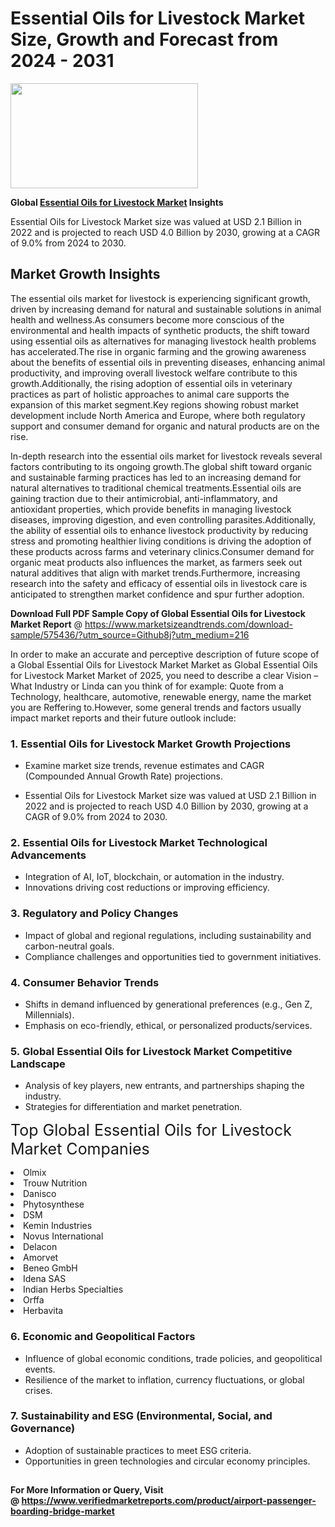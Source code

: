 <H1>Essential Oils for Livestock Market Size, Growth and Forecast from 2024 - 2031</H1><img class="aligncenter size-medium wp-image-584254" src="https://thirdeyenews.in/wp-content/uploads/2024/09/Global-Market-Research-300x168.jpeg" alt="" width="300" height="168" /><p><strong>Global&nbsp;<a href="https://www.marketsizeandtrends.com/download-sample/575436/?utm_source=Github8j?utm_medium=216">Essential Oils for Livestock Market</a> Insights</strong></p><p>Essential Oils for Livestock Market size was valued at USD 2.1 Billion in 2022 and is projected to reach USD 4.0 Billion by 2030, growing at a CAGR of 9.0% from 2024 to 2030.</p><p><h2>Market Growth Insights</h2> <p>The essential oils market for livestock is experiencing significant growth, driven by increasing demand for natural and sustainable solutions in animal health and wellness.As consumers become more conscious of the environmental and health impacts of synthetic products, the shift toward using essential oils as alternatives for managing livestock health problems has accelerated.The rise in organic farming and the growing awareness about the benefits of essential oils in preventing diseases, enhancing animal productivity, and improving overall livestock welfare contribute to this growth.Additionally, the rising adoption of essential oils in veterinary practices as part of holistic approaches to animal care supports the expansion of this market segment.Key regions showing robust market development include North America and Europe, where both regulatory support and consumer demand for organic and natural products are on the rise.</p> <p>In-depth research into the essential oils market for livestock reveals several factors contributing to its ongoing growth.The global shift toward organic and sustainable farming practices has led to an increasing demand for natural alternatives to traditional chemical treatments.Essential oils are gaining traction due to their antimicrobial, anti-inflammatory, and antioxidant properties, which provide benefits in managing livestock diseases, improving digestion, and even controlling parasites.Additionally, the ability of essential oils to enhance livestock productivity by reducing stress and promoting healthier living conditions is driving the adoption of these products across farms and veterinary clinics.Consumer demand for organic meat products also influences the market, as farmers seek out natural additives that align with market trends.Furthermore, increasing research into the safety and efficacy of essential oils in livestock care is anticipated to strengthen market confidence and spur further adoption.</p> <p><span class=""><strong>Download Full PDF Sample Copy of Global Essential Oils for Livestock Market Report</strong> @ <a href="https://www.marketsizeandtrends.com/download-sample/575436/?utm_source=Github8j?utm_medium=216" target="_blank">https://www.marketsizeandtrends.com/download-sample/575436/?utm_source=Github8j?utm_medium=216</a></span></p><p>In order to make an accurate and perceptive description of future scope of a Global&nbsp;Essential Oils for Livestock Market Market as Global&nbsp;Essential Oils for Livestock Market Market of 2025, you need to describe a clear Vision &ndash; What Industry or Linda can you think of for example: Quote from a Technology, healthcare, automotive, renewable energy, name the market you are Reffering to.However, some general trends and factors usually impact market reports and their future outlook include:</p><h3>1.&nbsp;<strong>Essential Oils for Livestock Market Growth Projections</strong></h3><ul><li>Examine market size trends, revenue estimates and CAGR (Compounded Annual Growth Rate) projections.</li><li><p>Essential Oils for Livestock Market size was valued at USD 2.1 Billion in 2022 and is projected to reach USD 4.0 Billion by 2030, growing at a CAGR of 9.0% from 2024 to 2030.</p></li></ul><h3>2.&nbsp;<strong>Essential Oils for Livestock Market Technological Advancements</strong></h3><ul><li>Integration of AI, IoT, blockchain, or automation in the industry.</li><li>Innovations driving cost reductions or improving efficiency.</li></ul><h3>3.&nbsp;<strong>Regulatory and Policy Changes</strong></h3><ul><li>Impact of global and regional regulations, including sustainability and carbon-neutral goals.</li><li>Compliance challenges and opportunities tied to government initiatives.</li></ul><h3>4.&nbsp;<strong>Consumer Behavior Trends</strong></h3><ul><li>Shifts in demand influenced by generational preferences (e.g., Gen Z, Millennials).</li><li>Emphasis on eco-friendly, ethical, or personalized products/services.</li></ul><h3>5.&nbsp;<strong>Global Essential Oils for Livestock Market Competitive Landscape</strong></h3><ul><li>Analysis of key players, new entrants, and partnerships shaping the industry.</li><li>Strategies for differentiation and market penetration.</li></ul><p data-pm-slice="1 1 []"><span style="color: inherit; font-family: inherit; font-size: 25px;">Top Global Essential Oils for Livestock Market Companies</span></p><div class="" data-test-id=""><p><li>Olmix</li><li> Trouw Nutrition</li><li> Danisco</li><li> Phytosynthese</li><li> DSM</li><li> Kemin Industries</li><li> Novus International</li><li> Delacon</li><li> Amorvet</li><li> Beneo GmbH</li><li> Idena SAS</li><li> Indian Herbs Specialties</li><li> Orffa</li><li> Herbavita</li></p></div><h3>6.&nbsp;<strong>Economic and Geopolitical Factors</strong></h3><ul><li>Influence of global economic conditions, trade policies, and geopolitical events.</li><li>Resilience of the market to inflation, currency fluctuations, or global crises.</li></ul><h3>7.&nbsp;<strong>Sustainability and ESG (Environmental, Social, and Governance)</strong></h3><ul><li>Adoption of sustainable practices to meet ESG criteria.</li><li>Opportunities in green technologies and circular economy principles.</li></ul><h2><strong style="font-size: 14px;">For More Information or Query, Visit @&nbsp;</strong><a style="background-color: #ffffff; font-size: 14px;" href="https://www.marketsizeandtrends.com/report/essential-oils-for-livestock-market/" target="_blank">https://www.verifiedmarketreports.com/product/airport-passenger-boarding-bridge-market</a></h2>